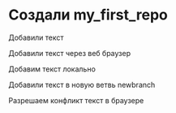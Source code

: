 ﻿# Создали my_first_repo

Добавили текст 

Добавили текст через веб браузер

Добавим текст локально

Добавили текст в новую ветвь newbranch

Разрешаем конфликт текст в браузере
